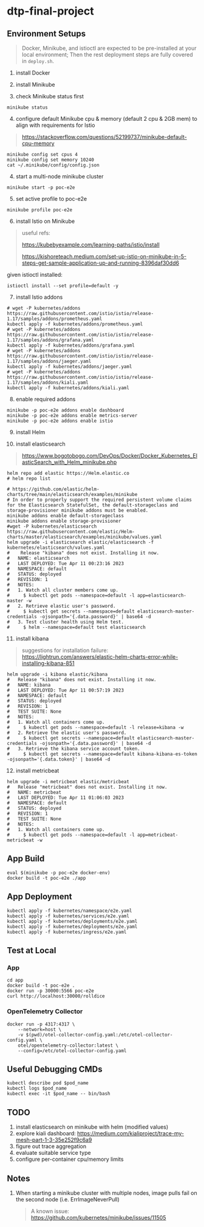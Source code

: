 # dtp-final-project

## Environment Setups

> Docker, Minikube, and istioctl are expected to be pre-installed at your local environment;
> Then the rest deployment steps are fully covered in `deploy.sh`.

1. install Docker

2. install Minikube

3. check Minikube status first

```shell
minikube status
```

4. configure default Minikube cpu & memory (default 2 cpu & 2GB mem) to align with requirements for Istio

> https://stackoverflow.com/questions/52199737/minikube-default-cpu-memory

```shell
minikube config set cpus 4
minikube config set memory 10240
cat ~/.minikube/config/config.json
```

4. start a multi-node minikube cluster

```shell
minikube start -p poc-e2e
```

5. set active profile to poc-e2e

```shell
minikube profile poc-e2e
```

6. install Istio on Minikube

> useful refs:
>
> https://kubebyexample.com/learning-paths/istio/install
>
> https://kishoreteach.medium.com/set-up-istio-on-minikube-in-5-steps-get-sample-application-up-and-running-8396daf30dd6

given istioctl installed:

```shell
istioctl install --set profile=default -y
```

7. install Istio addons

```shell
# wget -P kubernetes/addons https://raw.githubusercontent.com/istio/istio/release-1.17/samples/addons/prometheus.yaml
kubectl apply -f kubernetes/addons/prometheus.yaml
# wget -P kubernetes/addons https://raw.githubusercontent.com/istio/istio/release-1.17/samples/addons/grafana.yaml
kubectl apply -f kubernetes/addons/grafana.yaml
# wget -P kubernetes/addons https://raw.githubusercontent.com/istio/istio/release-1.17/samples/addons/jaeger.yaml
kubectl apply -f kubernetes/addons/jaeger.yaml
# wget -P kubernetes/addons https://raw.githubusercontent.com/istio/istio/release-1.17/samples/addons/kiali.yaml
kubectl apply -f kubernetes/addons/kiali.yaml
```

8. enable required addons

```shell
minikube -p poc-e2e addons enable dashboard
minikube -p poc-e2e addons enable metrics-server
minikube -p poc-e2e addons enable istio
```

9. install Helm

10. install elasticsearch
> https://www.bogotobogo.com/DevOps/Docker/Docker_Kubernetes_ElasticSearch_with_Helm_minikube.php
```shell
helm repo add elastic https://Helm.elastic.co
# helm repo list

# https://github.com/elastic/helm-charts/tree/main/elasticsearch/examples/minikube
# In order to properly support the required persistent volume claims for the Elasticsearch StatefulSet, the default-storageclass and storage-provisioner minikube addons must be enabled.
minikube addons enable default-storageclass
minikube addons enable storage-provisioner
#wget -P kubernetes/elasticsearch https://raw.githubusercontent.com/elastic/Helm-charts/master/elasticsearch/examples/minikube/values.yaml
helm upgrade -i elasticsearch elastic/elasticsearch -f kubernetes/elasticsearch/values.yaml
#    Release "kibana" does not exist. Installing it now.
#   NAME: elasticsearch
#   LAST DEPLOYED: Tue Apr 11 00:23:16 2023
#   NAMESPACE: default
#   STATUS: deployed
#   REVISION: 1
#   NOTES:
#   1. Watch all cluster members come up.
#     $ kubectl get pods --namespace=default -l app=elasticsearch-master -w
#   2. Retrieve elastic user's password.
#     $ kubectl get secrets --namespace=default elasticsearch-master-credentials -ojsonpath='{.data.password}' | base64 -d
#   3. Test cluster health using Helm test.
#     $ helm --namespace=default test elasticsearch
```

11. install kibana
> suggestions for installation failure: https://lightrun.com/answers/elastic-helm-charts-error-while-installing-kibana-851

```shell
helm upgrade -i kibana elastic/kibana
#   Release "kibana" does not exist. Installing it now.
#   NAME: kibana
#   LAST DEPLOYED: Tue Apr 11 00:57:19 2023
#   NAMESPACE: default
#   STATUS: deployed
#   REVISION: 1
#   TEST SUITE: None
#   NOTES:
#   1. Watch all containers come up.
#     $ kubectl get pods --namespace=default -l release=kibana -w
#   2. Retrieve the elastic user's password.
#     $ kubectl get secrets --namespace=default elasticsearch-master-credentials -ojsonpath='{.data.password}' | base64 -d
#   3. Retrieve the kibana service account token.
#     $ kubectl get secrets --namespace=default kibana-kibana-es-token -ojsonpath='{.data.token}' | base64 -d
```

12. install metricbeat
```shell
helm upgrade -i metricbeat elastic/metricbeat
#   Release "metricbeat" does not exist. Installing it now.
#   NAME: metricbeat
#   LAST DEPLOYED: Tue Apr 11 01:06:03 2023
#   NAMESPACE: default
#   STATUS: deployed
#   REVISION: 1
#   TEST SUITE: None
#   NOTES:
#   1. Watch all containers come up.
#     $ kubectl get pods --namespace=default -l app=metricbeat-metricbeat -w
```

## App Build

```shell
eval $(minikube -p poc-e2e docker-env)
docker build -t poc-e2e ./app
```

## App Deployment

```shell
kubectl apply -f kubernetes/namespace/e2e.yaml
kubectl apply -f kubernetes/services/e2e.yaml
kubectl apply -f kubernetes/deployments/e2e.yaml
kubectl apply -f kubernetes/deployments/e2e.yaml
kubectl apply -f kubernetes/ingress/e2e.yaml
```

## Test at Local

### App

```shell
cd app
docker build -t poc-e2e .
docker run -p 30000:5566 poc-e2e
curl http://localhost:30000/rolldice
```

### OpenTelemetry Collector

```shell
docker run -p 4317:4317 \
    --network=host \
    -v $(pwd)/otel-collector-config.yaml:/etc/otel-collector-config.yaml \
    otel/opentelemetry-collector:latest \
    --config=/etc/otel-collector-config.yaml
```

## Useful Debugging CMDs

```shell
kubectl describe pod $pod_name
kubectl logs $pod_name
kubectl exec -it $pod_name -- bin/bash
```

## TODO
1. install elasticsearch on minikube with helm (modified values)
1. explore kiali dashboard: https://medium.com/kialiproject/trace-my-mesh-part-1-3-35e252f9c6a9
1. figure out trace aggregation
1. evaluate suitable service type
1. configure per-container cpu/memory limits

## Notes

1. When starting a minikube cluster with multiple nodes, image pulls fail on the second node (i.e. ErrImageNeverPull)
   > A known issue: https://github.com/kubernetes/minikube/issues/11505
